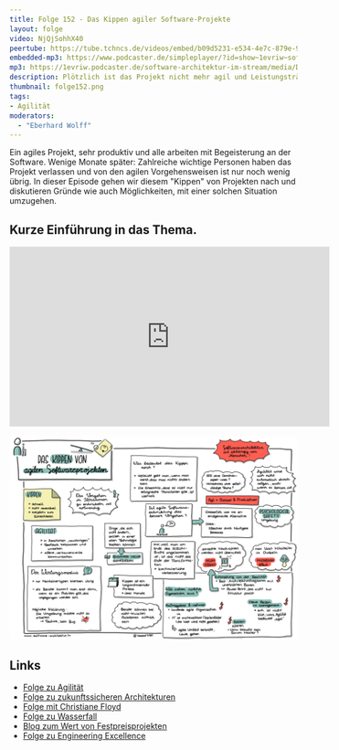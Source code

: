 ```yaml
---
title: Folge 152 - Das Kippen agiler Software-Projekte
layout: folge
video: NjQjSohhX40
peertube: https://tube.tchncs.de/videos/embed/b09d5231-e534-4e7c-879e-92051e0e1e46
embedded-mp3: https://www.podcaster.de/simpleplayer/?id=show~1evriw~software-architektur-im-stream~pod-f1fa0c48085a35017915fe0bda&v=1676642666
mp3: https://1evriw.podcaster.de/software-architektur-im-stream/media/Das_Kippen_agiler_Software-Projekte.mp3
description: Plötzlich ist das Projekt nicht mehr agil und Leistungsträger verlassen es. Warum und was tun?
thumbnail: folge152.png
tags:
- Agilität
moderators:
  - "Eberhard Wolff"
---
```


Ein agiles Projekt, sehr produktiv und alle arbeiten mit Begeisterung
an der Software. Wenige Monate später: Zahlreiche wichtige Personen
haben das Projekt verlassen und von den agilen Vorgehensweisen ist nur
noch wenig übrig. In dieser Episode gehen wir diesem "Kippen" von
Projekten nach und diskutieren Gründe wie auch Möglichkeiten, mit
einer solchen Situation umzugehen.

## Kurze Einführung in das Thema.

<center>
<div class="embed-container"> <iframe width="560" height="315"
	src="https://www.youtube-nocookie.com/embed/v9CMo0RgtI8"
	frameborder="0" allow="accelerometer; autoplay; clipboard-write;
	encrypted-media; gyroscope; picture-in-picture fullscreen"
	></iframe>
</div>
</center>

![Sketchnotes](/sketchnotes/folge152.jpg)

## Links

- [Folge zu Agilität](https://software-architektur.tv/2021/02/26/folge51.html)
- [Folge zu zukunftssicheren Architekturen](https://software-architektur.tv/2022/10/28/folge140.html)
- [Folge mit Christiane Floyd](https://software-architektur.tv/2021/07/09/folge66.html)
- [Folge zu Wasserfall](https://software-architektur.tv/2022/05/13/folge119.html)
- [Blog zum Wert von Festpreisprojekten](https://www.heise.de/blog/Was-ist-ein-Festpreisprojekt-wert-3300705.html)
- [Folge zu Engineering Excellence](https://software-architektur.tv/2022/09/30/folge136.html)

